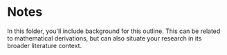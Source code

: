# Notes

In this folder, you'll include background for this outline. This can be related to mathematical derivations, but can also situate your research in its broader literature context.
